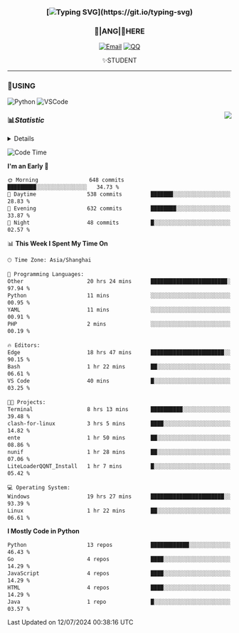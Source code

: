 <div align="center">


### [![Typing SVG](https://readme-typing-svg.herokuapp.com?size=25&duration=2500&color=8C43EA&vCenter=true&width=200&height=40&lines=%F0%9F%8C%B1ANGJustinl%F0%9F%8C%B1+!)](https://git.io/typing-svg)


### 🥛|**ANG**|🥛HERE



[![Email](https://img.shields.io/badge/Email-ANGJustin@163.com-6A5ACD?style=flat-square&logoColor=fff)](mailto:ANGJustinl@163.com)
[![QQ](https://img.shields.io/badge/QQ-77139032-98FB98?style=flat-square&logoColor=fff)](https://qm.qq.com/cgi-bin/qm/qr?k=mcs-cON_aPNfc3hO8-H7lWJHDX-5nKr7&noverify=0)




✨STUDENT 

</div>

---

### 🎨USING

![Python](https://img.shields.io/badge/-Python-blue?style=flat-square&logo=Python&logoColor=fff)
![VSCode](https://img.shields.io/badge/-VSCode-blue?style=flat-square&logo=visualstudiocode&logoColor=fff)


<a href="#">
  <img align="right" src="https://github-readme-stats.vercel.app/api?username=ANGJustinl&count_private=true&show_icons=true&hide_border=true&bg_color=15,f2f7fd,E0EAFC" />
</a>




### 📊*Statistic* 

<details>

<p align="center">
   <img src="github-metrics.svg" alt="typing-svg">
</p>

[![Github activity graph](https://github-readme-activity-graph.angforever.top/graph?username=ANGJustinl&theme=dracula)](https://github.com/ANGJustinl/ANGJustinl)
![image](https://github.com/ANGJustinl/ANGJustinl/assets/96008766/f6c957b8-b907-482a-8804-4c1f944d4b60)
</details>

<!--START_SECTION:waka-->
![Code Time](http://img.shields.io/badge/Code%20Time-190%20hrs%2034%20mins-blue)

**I'm an Early 🐤** 

```text
🌞 Morning                648 commits         █████████░░░░░░░░░░░░░░░░   34.73 % 
🌆 Daytime                538 commits         ███████░░░░░░░░░░░░░░░░░░   28.83 % 
🌃 Evening                632 commits         ████████░░░░░░░░░░░░░░░░░   33.87 % 
🌙 Night                  48 commits          █░░░░░░░░░░░░░░░░░░░░░░░░   02.57 % 
```


📊 **This Week I Spent My Time On** 

```text
🕑︎ Time Zone: Asia/Shanghai

💬 Programming Languages: 
Other                    20 hrs 24 mins      ████████████████████████░   97.94 % 
Python                   11 mins             ░░░░░░░░░░░░░░░░░░░░░░░░░   00.95 % 
YAML                     11 mins             ░░░░░░░░░░░░░░░░░░░░░░░░░   00.91 % 
PHP                      2 mins              ░░░░░░░░░░░░░░░░░░░░░░░░░   00.19 % 

🔥 Editors: 
Edge                     18 hrs 47 mins      ███████████████████████░░   90.15 % 
Bash                     1 hr 22 mins        ██░░░░░░░░░░░░░░░░░░░░░░░   06.61 % 
VS Code                  40 mins             █░░░░░░░░░░░░░░░░░░░░░░░░   03.25 % 

🐱‍💻 Projects: 
Terminal                 8 hrs 13 mins       ██████████░░░░░░░░░░░░░░░   39.48 % 
clash-for-linux          3 hrs 5 mins        ████░░░░░░░░░░░░░░░░░░░░░   14.82 % 
ente                     1 hr 50 mins        ██░░░░░░░░░░░░░░░░░░░░░░░   08.86 % 
nunif                    1 hr 28 mins        ██░░░░░░░░░░░░░░░░░░░░░░░   07.06 % 
LiteLoaderQQNT_Install   1 hr 7 mins         █░░░░░░░░░░░░░░░░░░░░░░░░   05.42 % 

💻 Operating System: 
Windows                  19 hrs 27 mins      ███████████████████████░░   93.39 % 
Linux                    1 hr 22 mins        ██░░░░░░░░░░░░░░░░░░░░░░░   06.61 % 
```

**I Mostly Code in Python** 

```text
Python                   13 repos            ████████████░░░░░░░░░░░░░   46.43 % 
Go                       4 repos             ████░░░░░░░░░░░░░░░░░░░░░   14.29 % 
JavaScript               4 repos             ████░░░░░░░░░░░░░░░░░░░░░   14.29 % 
HTML                     4 repos             ████░░░░░░░░░░░░░░░░░░░░░   14.29 % 
Java                     1 repo              █░░░░░░░░░░░░░░░░░░░░░░░░   03.57 % 
```




 Last Updated on 12/07/2024 00:38:16 UTC
<!--END_SECTION:waka-->
